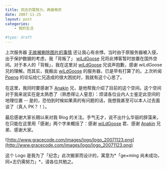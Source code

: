 ```yaml
---
title: 同志仍需努力，再接再厉
date: 2007-11-25
layout: post
categories:
    - 我的生活

#type: draft
---
```


上次服务器 [无故被删除图片的事情]({{site.urls}}/posts/193/) 还让我心有余悸。当时由于原服务器被入侵，出于保护数据的考虑，我「背叛了」  [wiLdGoose](http://www.xuchao.com/)  兄将此博客暂时放置在国外空间。对于本人的「背叛」，我在这里对  [wiLdGoose](http://www.xuchao.com/)  兄说声抱歉，感谢 wiLdGoose 兄的理解。而其实，我搬出  [wiLdGoose](http://www.xuchao.com/)  的服务器，已是早有打算了的。上次听闻  [Ppeng](http://www.ppeng.cn)  的论坛给仁兄造成的很大困扰时，我就有这个心思了。

在这里，我同时要感谢下  [Anakin](http://www.9imedia.com/)  兄，是他帮我介绍了目前的这个空间。这个空间对于我来说实在是太熟悉了（熟悉得让人窒息）：烦请各位业内人士鉴定此空间的地理位置 -- 是的，恐怕到时候如果真的有问题的话，我想我甚至可以本人过去面谈了（真人 PK？！）。

最后感谢大家长期以来对我 Blog 的关注。手气无才，说不出什么华丽的辞藻来，在只能在这里用「感谢」两个字来概括了：感谢  [wiLdGoose](http://www.xuchao.com/)  君、感谢  [Anakin](http://www.9imedia.com/)  兄弟、感谢大家。

![http://www.gracecode.com/images/logo/logo_20071123.png](http://www.gracecode.com/images/logo/logo_20071123.png)

这个 Logo 是我为了「纪念」此次搬家而设计的，寓意为*「ge×ming 尚未成功，同×志仍需努力」*，请各位共勉之。
